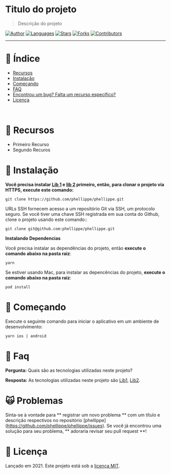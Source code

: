 <!--- <p align="left">
   <img src="docs/logo.png" width="150"/>
</p> --->


# Titulo do projeto

> Descrição do projeto

[![Author](https://img.shields.io/badge/author-phellippe-662d91?style=flat-square)](https://github.com/phellippe)
[![Languages](https://img.shields.io/github/languages/count/phellippe/phellippe?color=%23662d91&style=flat-square)](#)
[![Stars](https://img.shields.io/github/stars/phellippe/phellippe?color=662d91&style=flat-square)](https://github.com/phellippe/phellippe/stargazers)
[![Forks](https://img.shields.io/github/forks/phellippe/phellippe?color=%23662d91&style=flat-square)](https://github.com/phellippe/phellippe/network/members)
[![Contributors](https://img.shields.io/github/contributors/phellippe/phellippe?color=662d91&style=flat-square)](https://github.com/phellippe/phellippe//graphs/contributors)

---

# :pushpin: Índice

* [Recursos](#rocket-recursos)
* [Instalação](#construction_worker-instalação)
* [Começando](#runner-começando)
* [FAQ](#postbox-faq)
* [Encontrou um bug? Falta um recurso específico?](#scream_cat-problemas)
* [Licença](#closed_book-licença)

<br />

# :rocket: Recursos

* Primeiro Recurso
* Segundo Recuros

# :construction_worker: Instalação
**Você precisa instalar [Lib 1](https://www.link1.com/) e [lib 2](https://yarnpkg.com/) primeiro, então, para clonar o projeto via HTTPS, execute este comando:**

```git clone https://github.com/phellippe/phellippe.git```

URLs SSH fornecem acesso a um repositório Git via SSH, um protocolo seguro. Se você tiver uma chave SSH registrada em sua conta do Github, clone o projeto usando este comando::

```git clone git@github.com:phellippe/phellippe.git```

**Instalando Dependencias**

Você precisa instalar as dependências do projeto, então **execute o comando abaixo na pasta raiz**:

```yarn```

Se estiver usando Mac, para instalar as depencências do projeto, **execute o comando abaixo na pasta raiz**:

```pod install```

# :runner: Começando

Execute o seguinte comando para iniciar o aplicativo em um ambiente de desenvolvimento:

```yarn ios | android```


# :postbox: Faq

**Pergunta:** Quais são as tecnologias utilizadas neste projeto?

**Resposta:** 
As tecnologias utilizadas neste projeto são [Lib1](https://www.link1.com/), [Lib2](www.link2.com/).

# :scream_cat: Problemas

Sinta-se à vontade para ** registrar um novo problema ** com um título e descrição respectivos no repositório [phellippe] (https://github.com/phellippe/phellippe/issues). Se você já encontrou uma solução para seu problema, ** adoraria revisar seu pull request **!

# :closed_book: Licença

Lançado em 2021.
Este projeto está sob a [licença MIT](https://github.com/phellippe/phellippe/master/LICENSE).
